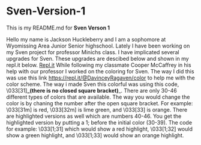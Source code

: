 # Sven-Version-1

This is my README.md for **Sven Verson 1**

Hello my name is Jackson Huckleberry and I am a sophomore at Wyomissing Area Junior Senior highschool. Lately I have been working on my Sven project for professor Minichs class. I have implicated several upgrades for Sven. These upgrades are descibed below and shown in my repl.it below.
[Repl.it](https://repl.it/@JacksonHucklebe/Java-Sven-version-1-1)
While following my classmate Cooper McCaffrey in his help with our professor I worked on the coloring for Sven. The way I did this was use this link https://repl.it/@DavinceyRagaven/color to help me with the color scheme. The way i made Sven this colorful was using this code, \033[31]**_(there is no closed square bracket)**_. There are only 30-46 different types of colors that are available. The way you would change the color is by chaning the number after the open square bracket. For example: \033[31m] is red, \033[32m] is lime green, and \033[33] is orange. There are highlighted versions as well which are numbers 40-46. You get the highlighted version by putting a 1; before the initial color (30-39). The code for example: \033[1;31] which would show a red highlight, \033[1;32] would show a green highlight, and \033[1;33] would show an orange highlight.
